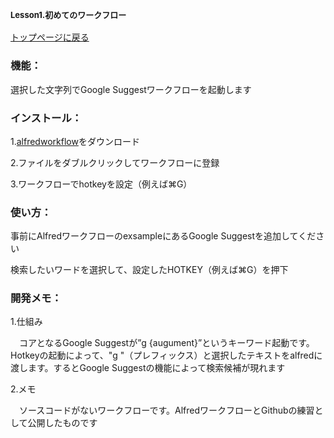 ### <font size=2>Lesson1.初めてのワークフロー</font>
[トップページに戻る](https://kitanotamotsu.github.io/)


### 機能：

  選択した文字列でGoogle Suggestワークフローを起動します
  

### インストール：

  1.[alfredworkflow](https://github.com/KitanoTamotsu/googlesuggest/files/6721029/google.suggest.by.selected.text.alfredworkflow.zip)をダウンロード
  
  2.ファイルをダブルクリックしてワークフローに登録
  
  3.ワークフローでhotkeyを設定（例えば⌘G）



### 使い方：

  事前にAlfredワークフローのexsampleにあるGoogle Suggestを追加してください

  検索したいワードを選択して、設定したHOTKEY（例えば⌘G）を押下



### 開発メモ：

1.仕組み

　コアとなるGoogle Suggestが”g {augument}”というキーワード起動です。Hotkeyの起動によって、"g "（プレフィックス）と選択したテキストをalfredに渡します。するとGoogle Suggestの機能によって検索候補が現れます

  

2.メモ

　ソースコードがないワークフローです。AlfredワークフローとGithubの練習として公開したものです


